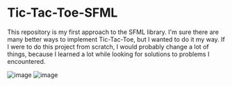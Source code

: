 # Tic-Tac-Toe-SFML
This repository is my first approach to the SFML library.
I'm sure there are many better ways to implement Tic-Tac-Toe, but I wanted to do it my way.
If I were to do this project from scratch, I would probably change a lot of things, because I learned a lot while looking for solutions to problems I encountered.

![image](https://user-images.githubusercontent.com/92965117/153331113-73e78a68-c77a-485f-9bc5-16dc7df0357e.png)
![image](https://user-images.githubusercontent.com/92965117/153331195-47a42a83-7604-43eb-ba73-abbe3d2a95bf.png)


